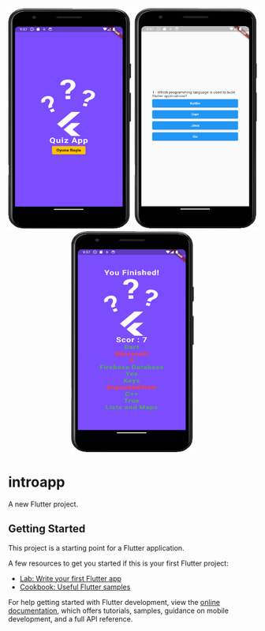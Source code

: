 
<p align="middle">
<img src="https://github.com/beyzakoser/flutter-workshops/blob/main/workshop5/img/homePage.png" width="250" height="450">
<img src="https://github.com/beyzakoser/flutter-workshops/blob/main/workshop5/img/questionPage.png" width="250" height="450">
<img src="https://github.com/beyzakoser/flutter-workshops/blob/main/workshop5/img/resultPage.png" width="250" height="450">
</p>



# introapp

A new Flutter project.

## Getting Started

This project is a starting point for a Flutter application.

A few resources to get you started if this is your first Flutter project:

- [Lab: Write your first Flutter app](https://docs.flutter.dev/get-started/codelab)
- [Cookbook: Useful Flutter samples](https://docs.flutter.dev/cookbook)

For help getting started with Flutter development, view the
[online documentation](https://docs.flutter.dev/), which offers tutorials,
samples, guidance on mobile development, and a full API reference.

